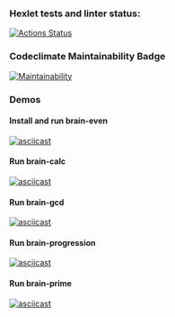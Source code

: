 ### Hexlet tests and linter status:
[![Actions Status](https://github.com/LexAeterna731/php-project-45/workflows/hexlet-check/badge.svg)](https://github.com/LexAeterna731/php-project-45/actions)

### Codeclimate Maintainability Badge
[![Maintainability](https://api.codeclimate.com/v1/badges/dc4c5be80f80912981d7/maintainability)](https://codeclimate.com/github/LexAeterna731/php-project-45/maintainability)

### Demos

#### Install and run brain-even
[![asciicast](https://asciinema.org/a/krNtZtwjFRxNTzRfprhOW9IZ9.svg)](https://asciinema.org/a/krNtZtwjFRxNTzRfprhOW9IZ9)

#### Run brain-calc
[![asciicast](https://asciinema.org/a/wh7Umm3rOe7NZ1FJE0Zlf61pR.svg)](https://asciinema.org/a/wh7Umm3rOe7NZ1FJE0Zlf61pR)

#### Run brain-gcd
[![asciicast](https://asciinema.org/a/enOrxVwkVCIIz4noI5CkZbVMG.svg)](https://asciinema.org/a/enOrxVwkVCIIz4noI5CkZbVMG)

#### Run brain-progression
[![asciicast](https://asciinema.org/a/n4kv4gWLw2U7MpTWYkHtnNSq7.svg)](https://asciinema.org/a/n4kv4gWLw2U7MpTWYkHtnNSq7)

#### Run brain-prime
[![asciicast](https://asciinema.org/a/a2EtBLK6OGkUaOubI4g7oXRul.svg)](https://asciinema.org/a/a2EtBLK6OGkUaOubI4g7oXRul)